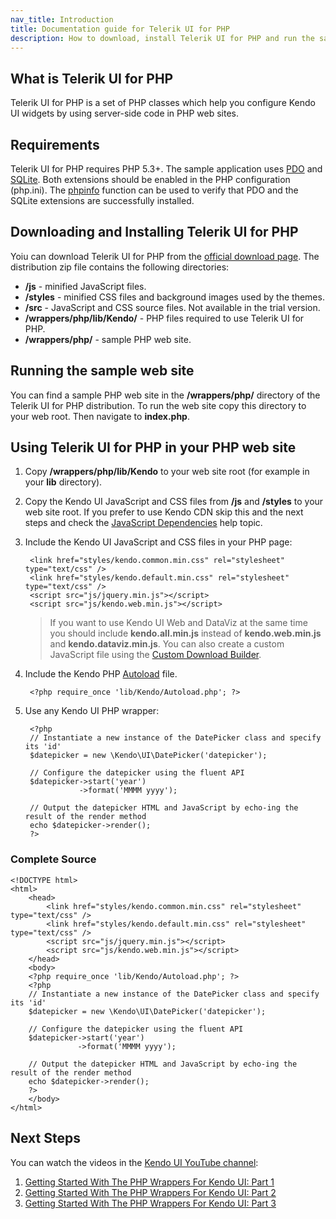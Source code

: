 ```yaml
---
nav_title: Introduction
title: Documentation guide for Telerik UI for PHP
description: How to download, install Telerik UI for PHP and run the sample application.
---
```


## What is Telerik UI for PHP

Telerik UI for PHP is a set of PHP classes which help you configure Kendo UI widgets by using server-side code in PHP web sites.

## Requirements

Telerik UI for PHP requires PHP 5.3+. The sample application uses [PDO](http://www.php.net/manual/en/intro.pdo.php)
and [SQLite](http://www.php.net/manual/en/ref.pdo-sqlite.php).
Both extensions should be enabled in the PHP configuration (php.ini). The
[phpinfo](http://php.net/manual/en/function.phpinfo.php) function can be used to verify that PDO and the SQLite extensions are successfully installed.

## Downloading and Installing Telerik UI for PHP

Yoiu can download Telerik UI for PHP from the [official download page](http://www.telerik.com/download/pho-ui). The distribution zip file
contains the following directories:

*   **/js** - minified JavaScript files.
*   **/styles** - minified CSS files and background images used by the themes.
*   **/src** - JavaScript and CSS source files. Not available in the trial version.
*   **/wrappers/php/lib/Kendo/** - PHP files required to use Telerik UI for PHP.
*   **/wrappers/php/** - sample PHP web site.

## Running the sample web site

You can find a sample PHP web site in the **/wrappers/php/** directory of the Telerik UI for PHP distribution.
To run the web site copy this directory to your web root. Then navigate to **index.php**.

## Using Telerik UI for PHP in your PHP web site

1. Copy **/wrappers/php/lib/Kendo** to your web site root (for example in your **lib** directory).
2. Copy the Kendo UI JavaScript and CSS files from **/js** and **/styles** to your web site root. If you prefer to use Kendo CDN skip this and the next steps
and check the [JavaScript Dependencies](/getting-started/javascript-dependencies#cdn) help topic.
3. Include the Kendo UI JavaScript and CSS files in your PHP page:

        <link href="styles/kendo.common.min.css" rel="stylesheet" type="text/css" />
        <link href="styles/kendo.default.min.css" rel="stylesheet" type="text/css" />
        <script src="js/jquery.min.js"></script>
        <script src="js/kendo.web.min.js"></script>

    > If you want to use Kendo UI Web and DataViz at the same time you should include **kendo.all.min.js** instead of **kendo.web.min.js** and
**kendo.dataviz.min.js**. You can also create a custom JavaScript file using the
[Custom Download Builder](http://www.telerik.com/download/custom-download).

4. Include the Kendo PHP [Autoload](http://php.net/manual/en/language.oop5.autoload.php) file.

        <?php require_once 'lib/Kendo/Autoload.php'; ?>

5. Use any Kendo UI PHP wrapper:

        <?php
        // Instantiate a new instance of the DatePicker class and specify its 'id'
        $datepicker = new \Kendo\UI\DatePicker('datepicker');

        // Configure the datepicker using the fluent API
        $datepicker->start('year')
                   ->format('MMMM yyyy');

        // Output the datepicker HTML and JavaScript by echo-ing the result of the render method
        echo $datepicker->render();
        ?>

### Complete Source

    <!DOCTYPE html>
    <html>
        <head>
            <link href="styles/kendo.common.min.css" rel="stylesheet" type="text/css" />
            <link href="styles/kendo.default.min.css" rel="stylesheet" type="text/css" />
            <script src="js/jquery.min.js"></script>
            <script src="js/kendo.web.min.js"></script>
        </head>
        <body>
        <?php require_once 'lib/Kendo/Autoload.php'; ?>
        <?php
        // Instantiate a new instance of the DatePicker class and specify its 'id'
        $datepicker = new \Kendo\UI\DatePicker('datepicker');

        // Configure the datepicker using the fluent API
        $datepicker->start('year')
                   ->format('MMMM yyyy');

        // Output the datepicker HTML and JavaScript by echo-ing the result of the render method
        echo $datepicker->render();
        ?>
        </body>
    </html>

## Next Steps

You can watch the videos in the [Kendo UI YouTube channel](http://www.youtube.com/kendouitv):

1. [Getting Started With The PHP Wrappers For Kendo UI: Part 1](http://www.youtube.com/watch?v=2Kpgp_nocEI)
1. [Getting Started With The PHP Wrappers For Kendo UI: Part 2](http://www.youtube.com/watch?v=RQCLqA6Pu_E)
1. [Getting Started With The PHP Wrappers For Kendo UI: Part 3](http://www.youtube.com/watch?v=zYh6cuU_leQ)

